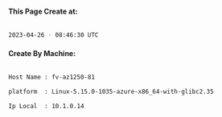 
   
#### This Page Create at:

```bash

2023-04-26 - 08:46:30 UTC

```

#### Create By Machine:

```bash

Host Name : fv-az1250-81

platform  : Linux-5.15.0-1035-azure-x86_64-with-glibc2.35

Ip Local  : 10.1.0.14

```

